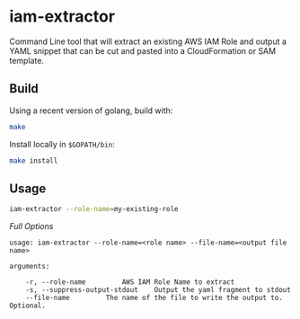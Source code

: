 # iam-extractor

Command Line tool that will extract an existing AWS IAM Role and output a YAML snippet that can be cut and pasted into a CloudFormation or SAM template.

## Build

Using a recent version of golang, build with:

```sh
make
```

Install locally in `$GOPATH/bin`:

```sh
make install
```

## Usage

```sh
iam-extractor --role-name=my-existing-role
```

*Full Options*

``````
usage: iam-extractor --role-name=<role name> --file-name=<output file name>

arguments:

	-r, --role-name			AWS IAM Role Name to extract
	-s, --suppress-output-stdout	Output the yaml fragment to stdout
	--file-name			The name of the file to write the output to. Optional.
